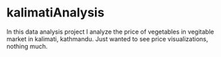 # kalimatiAnalysis
In this data analysis project I analyze the price of vegetables in vegitable market in kalimati, kathmandu. Just wanted to see price visualizations, nothing much.
